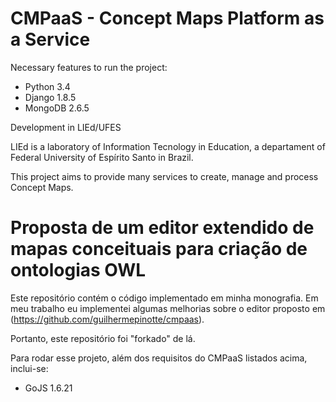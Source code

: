 # CMPaaS - Concept Maps Platform as a Service

Necessary features to run the project:
  - Python 3.4
  - Django 1.8.5
  - MongoDB 2.6.5



Development in LIEd/UFES

LIEd is a laboratory of Information Tecnology in Education, a departament of Federal University of Espírito Santo in Brazil.

This project aims to provide many services to create, manage and process Concept Maps.

# Proposta de um editor extendido de mapas conceituais para criação de ontologias OWL

Este repositório contém o código implementado em minha monografia. Em meu trabalho eu implementei algumas melhorias sobre o editor proposto em (https://github.com/guilhermepinotte/cmpaas).

Portanto, este repositório foi "forkado" de lá.

Para rodar esse projeto, além dos requisitos do CMPaaS listados acima, inclui-se:
  - GoJS 1.6.21